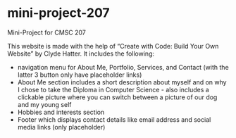# mini-project-207
Mini-Project for CMSC 207

This website is made with the help of “Create with Code: Build Your Own Website” by Clyde Hatter. 
It includes the following:
- navigation menu for About Me, Portfolio, Services, and Contact (with the latter 3 button only have placeholder links)
- About Me section includes a short description about myself and on why I chose to take the Diploma in Computer Science
      - also includes a clickable picture where you can switch between a picture of our dog and my young self
- Hobbies and interests section
- Footer which displays contact details like email address and social media links (only placeholder)
